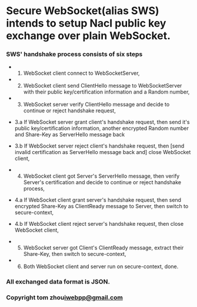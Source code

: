 # Secure WebSocket(alias SWS) intends to setup Nacl public key exchange over plain WebSocket.


### SWS' handshake process consists of six steps

* 1. WebSocket client connect to WebSocketServer,  

* 2. WebSocket client send ClientHello message to WebSocketServer with their public key/certification information and a Random number,

* 3. WebSocket server verify ClientHello message and decide to continue or reject handshake request,
*  3.a If WebSocket server grant client's handshake request, then send it's public key/certification information, 
       another encrypted Random number and Share-Key as ServerHello message back
*  3.b If WebSocket server reject client's handshake request, then [send invalid certification as ServerHello message back and] close WebSocket client,

* 4. WebSocket client got Server's ServerHello message, then verify Server's certification and decide to continue or reject handshake process,
*  4.a If WebSocket client grant server's handshake request, then send encrypted Share-Key as ClientReady message to Server, then switch to secure-context,
*  4.b If WebSocket client reject server's handshake request, then close WebSocket client,

* 5. WebSocket server got Client's ClientReady message, extract their Share-Key, then switch to secure-context,

* 6. Both WebSocket client and server run on secure-context, done.

### All exchanged data format is JSON.

### Copyright tom zhou<iwebpp@gmail.com>

